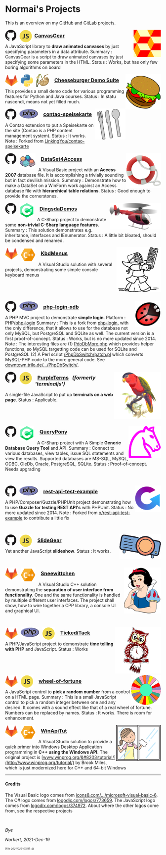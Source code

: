 ﻿<!-- img src="./icos/20151109o201812.wallpaintinglogoflat.v0.x0256y0168.png" align="right" width="204" height="134" alt="Logo 20151109°201812" -->

# Normai's Projects

This is an overview on my [GitHub](https://github.com/normai/) and [GitLab](https://gitlab.com/normai/) projects.

<a href="https://github.com/normai/canvasgear"><img src="./icos/20211218o0925.pattern-diamond-cubes-2.v1.x0128y0128.png" align="right" width="88" height="88" alt="Logo 20211218°0925" id="id20220103o0212"></a>
<img src="./icos/20180615o0435.githubmark1.v0.x0032y0032.png" style="margin-right:0.7em;" align="left" width="36" height="36" alt="Logo" id="20180615°0435">
<img src="./icos/20211218o1253.javascript-374972.v2.x0064y0064.png" align="left" width="41" height="41" alt="Icon for JavaScript" id="id20220103o0214">

### &nbsp; [CanvasGear](https://github.com/normai/canvasgear)

A JavaScript library to **draw animated canvases** by just specifying parameters in a data attribute.
 Summary&nbsp;: CanvasGear is a script to draw animated canvases by just specifying some parameters in the HTML.
 Status&nbsp;: Works, but has only few boring algorithms on board


<a href="https://gitlab.com/normai/cheeseburger"><img src="./icos/20220214o1333.gerald-g-fast-food-6.v4.x0256y0256.png" align="right" width="114" height="114" alt="Logo 20220214°1333" id="id20220103o0216"></a>
<img src="./icos/20191224o1353.gitlab.v2.x0032y0032.png" style="margin-right:0.7em;" align="left" width="40" height="40" alt="Logo" id="id20220103o0218">
<img src="./icos/20200805o1243.python.v1.x0048y0048.png" style="margin-right:0.7em;" align="left" width="41" height="41" alt="Icon for JavaScript" id="id20220103o0222">
<img src="./icos/20180924o1117.tardigraduscut.v1.x0128y0128.png" style="margin-right:0.7em;" align="left" width="41" height="41" alt="Icon for JavaScript" id="id20220103o0224">

### &nbsp; [Cheeseburger Demo Suite](https://gitlab.com/normai/cheeseburger)

This provides a small demo code for various programming features for Python and Java courses.
 Status&nbsp;: In statu nascendi, means not yet filled much.



<a href="https://github.com/normai/contao-speisekarte"><img src="./icos/20211218o0933.cutlery-69792.v2.x0128y0128.png" align="right" width="100" height="100" alt="Logo 20211218°0933" id="id20220103o0226"></a>
<img src="./icos/20180615o0435.githubmark1.v0.x0032y0032.png" style="margin-right:0.7em;" align="left" width="36" height="36" alt="Logo" id="20180615°0435">
<img src="./icos/20100313o0039.php.gif" style="margin-right:0.7em;" align="left" width="60" height="33" alt="Icon for JavaScript" id="id20220103o0228">

### &nbsp; [contao-speisekarte](https://github.com/normai/contao-speisekarte)

A Contao extension to put a Speisekarte on the site
 (Contao is a PHP content management system).
 Status&nbsp;: It works.
 Note&nbsp;: Forked from [LinkingYou/contao-speisekarte](https://github.com/LinkingYou/contao-speisekarte)

<a href="https://github.com/normai/DataSet4Access"><img src="./icos/20211205o0923.livesaver.v2.x0128y0128.png" align="right" width="112" height="112" alt="Logo 20211205°0923" id="id20220103o0232"></a>
<img src="./icos/20180615o0435.githubmark1.v0.x0032y0032.png" style="margin-right:0.7em;" align="left" width="36" height="36" alt="Logo" id="20180615°0435">
<img src="./icos/20211218o1236.icons8-ms-vb-6.v1.x0064y0064.png" style="margin-right:0.7em;" align="left" width="52" height="52" alt="Icon for Visual Basic" id="20211218°1236">

### &nbsp; [DataSet4Access](https://github.com/normai/DataSet4Access)

A Visual Basic project with an **Access 2007** database file.
 It is accomplishing a trivially sounding but in fact devilish mission.
 Summary&nbsp;: Demonstrate how to make a DataSet on a WinForm work against an
 Access database file with **hierarchical table relations**. 
 Status&nbsp;: Good enough to provide the cornerstones.

<a href="https://github.com/normai/DingsdaDemos"><img src="./icos/20211206o1243.red-helicopter.v1.x0256y0133.png" align="right" width="166" height="86" alt="Logo 20211206°1243" id="id20220103o0234"></a>
<img src="./icos/20180615o0435.githubmark1.v0.x0032y0032.png" style="margin-right:0.7em;" align="left" width="36" height="36" alt="Logo" id="20180615°0435">
<img src="./icos/20211218o1243.c-sharp-773659.v2.x0064y0064.png" style="margin-right:0.7em;" align="left" width="48" height="48" alt="Icon for C-Sharp" id="id20220103o0236">

### &nbsp; [DingsdaDemos](https://github.com/normai/DingsdaDemos)

A C-Sharp project to demonstrate some **non-trivial C-Sharp language features**.
 Summary&nbsp;: This solution demonstrates e.g. inheritance, interfaces and IEnumerator.
 Status&nbsp;: A little bit bloated, should be condensed and renamed.

<a href="https://gitlab.com/normai/kbdmenus"><img src="./imgs/20220204o1803.keyboard-kendo.v2.x0256y0256.png" align="right" width="144" height="144" alt="Logo 20220204°1803" id="id20220103o0238"></a>
<img src="./icos/20191224o1353.gitlab.v2.x0032y0032.png" style="margin-right:0.7em;" align="left" width="40" height="40" alt="Logo" id="id20220103o0242">
<img src="./icos/20211210o1533.sviluppocpp.v1.x0064y0064.png" style="margin-right:0.7em;" align="left" width="48" height="48" alt="Icon for CPP" id="id20220103o0244">

### &nbsp; [KbdMenus](https://gitlab.com/normai/kbdmenus)

A Visual Studio solution with several projects,
 demonstrating some simple console keyboard menus

&nbsp;

&nbsp;

<a href="https://github.com/normai/php-login-xdb"><img src="./icos/20140713o061302.KlausGena_Ladybird_1.x0180y0180.png" align="right" width="84" height="84" alt="Logo 20140713°061302" id="id20220103o0246"></a>
<img src="./icos/20180615o0435.githubmark1.v0.x0032y0032.png" style="margin-right:0.7em;" align="left" width="36" height="36" alt="Logo" id="20180615°0435">
<img src="./icos/20100313o0039.php.gif" style="margin-right:0.7em;" align="left" width="60" height="33" alt="Icon for JavaScript" id="id20220103o0248">

### &nbsp; [php-login-xdb](https://github.com/normai/php-login-xdb)

A PHP MVC project to demonstrate **simple login**.
 Platform&nbsp;: PHP/[php-login](https://github.com/panique/php-login)
 Summary&nbsp;: This is a fork from [php-login](https://github.com/panique/php-login),
 with the only difference, that it allows to use for the database not only MySQL,
 but PostgreSQL and SQLite as well. The current version is a first proof-of-concept.
 Status : Works, but is no more updated since 2014.
 Note&nbsp;: The interesting files are
 (1) [PdoDbMore.php](https://github.com/normai/php-login-xdb/blob/master/application/PdoDbMore.php)
 which provides helper functions, so MySQL targetting code can be used for SQLite and PostgreSQL
 (2) A Perl script [/PhpDbSwitch/patch.pl](https://downtown.trilo.de/svn/phplogin/trunk/PhpDbSwitch/patch.pl)
 which converts MySQL-PHP code to the more general code.
 See [downtown.trilo.de/…/PhpDbSwitch/](https://downtown.trilo.de/svn/phplogin/trunk/PhpDbSwitch/index.html).

<a href="https://github.com/normai/purpleterms"><img src="./icos/20210512o1713.purple-bellied-lory.v2.x0256y0256.png" align="right" width="152" height="152" alt="Logo 20210512°1713" id="id20220103o0252"></a>
<img src="./icos/20180615o0435.githubmark1.v0.x0032y0032.png" style="margin-right:0.7em;" align="left" width="36" height="36" alt="Logo" id="20180615°0435">
<img src="./icos/20211218o1253.javascript-374972.v2.x0064y0064.png" style="margin-right:0.7em;" align="left" width="41" height="41" alt="Icon for JavaScript" id="id20220103o0254">

### &nbsp; [PurpleTerms](https://github.com/normai/purpleterms) &nbsp; *(formerly 'terminaljs')*

A single-file JavaScript to put up **terminals on a web page**.
 Status&nbsp;: Applicable.

&nbsp;

&nbsp;

<a href="https://github.com/normai/QueryPony"><img src="./icos/20130705o0812.mcol-chess-horse.v0.x0200y0200.png" align="right" width="104" height="104" alt="Logo 20130705°0812" id="id20220103o0256"></a>
<img src="./icos/20180615o0435.githubmark1.v0.x0032y0032.png" style="margin-right:0.7em;" align="left" width="36" height="36" alt="Logo" id="20180615°0435">
<img src="./icos/20211218o1243.c-sharp-773659.v2.x0064y0064.png" style="margin-right:0.7em;" align="left" width="48" height="48" alt="Icon for C-Sharp" id="id20220103o0258">

### &nbsp; [QueryPony](https://github.com/normai/QueryPony)

A C-Sharp project with A Simple **Generic Database Query Tool** and API.
 Summary&nbsp;: Connect to various databases, view tables, issue SQL statements and view the results.
 Supported databases are MS-SQL, MySQL, ODBC, OleDb, Oracle, PostgreSQL, SQLite.
 Status&nbsp;: Proof-of-concept. Needs upgrading

&nbsp;

<a href="https://github.com/normai/rest-api-test-example"><img src="./icos/20211218o0943.guzzle-rest-api-test.v3.x0128y0128.png" align="right" width="84" height="84" alt="Logo 20211218°0943" id="id20220103o0312"></a>
<img src="./icos/20180615o0435.githubmark1.v0.x0032y0032.png" style="margin-right:0.7em;" align="left" width="36" height="36" alt="Logo" id="20180615°0435">
<img src="./icos/20100313o0039.php.gif" style="margin-right:0.7em;" align="left" width="60" height="33" alt="Icon for JavaScript" id="id20220103o0314">

### &nbsp; [rest-api-test-example](https://github.com/normai/rest-api-test-example)

A PHP/Composer/Guzzle/PHPUnit project demonstrating 
 how to use **Guzzle for testing REST API's** with PHPUnit.
 Status&nbsp;: No more updated since 2014.
 Note&nbsp;: Forked from [o/rest-api-test-example](https://github.com/o/rest-api-test-example)
 to contribute a little fix

&nbsp;

<a href="https://github.com/normai/slidegear"><img src="./icos/20190123o1126.plasticineprojector.v2.x0192y0112.png" align="right" width="134" height="78" alt="Logo 20130705°0812" id="id20220103o0316"></a>
<img src="./icos/20180615o0435.githubmark1.v0.x0032y0032.png" style="margin-right:0.7em;" align="left" width="36" height="36" alt="Logo" id="20180615°0435">
<img src="./icos/20211218o1253.javascript-374972.v2.x0064y0064.png" style="margin-right:0.7em;" align="left" width="41" height="41" alt="Icon for JavaScript" id="id20220103o0318">

### &nbsp; [SlideGear](https://github.com/normai/slidegear)

Yet another JavaScript **slideshow**.
 Status&nbsp;: It works.

&nbsp;

<a href="https://gitlab.com/normai/sneewittchen"><img src="./icos/20220108o1727.snowwhiteportrait.v1.png" align="right" width="120" height="149" alt="Logo 20220108°1727" id="id20220103o0322"></a>
<img src="./icos/20191224o1353.gitlab.v2.x0032y0032.png" style="margin-right:0.7em;" align="left" width="40" height="40" alt="Logo" id="id20220103o0324">
<img src="./icos/20211210o1533.sviluppocpp.v1.x0064y0064.png" style="margin-right:0.7em;" align="left" width="48" height="48" alt="Icon for CPP" id="id20220103o0326">

###  &nbsp; [Sneewittchen](https://gitlab.com/normai/sneewittchen)

A Visual Studio C++ solution demonstrating the **separation of user interface from
 functionality**. One and the same functionality is handled by multiple different
 user interfaces. The project shall show, how to wire together a CPP library,
 a console UI and graphical UI.

&nbsp;

<a href="https://gitlab.com/normai/tickeditack"><img src="./icos/20210904o1113.owl-clock-2.v2.x0256y0256.png" align="right" width="150" height="150" alt="Logo 20210904°1113" id="id20220103o0328"></a>
<img src="./icos/20191224o1353.gitlab.v2.x0032y0032.png" style="margin-right:0.7em;" align="left" width="40" height="40" alt="Logo" id="id20220103o0332">
<img src="./icos/20100313o0039.php.gif" style="margin-right:0.7em;" align="left" width="60" height="33" alt="Icon for JavaScript" id="id20220103o0334">
<img src="./icos/20211218o1253.javascript-374972.v2.x0064y0064.png" style="margin-right:0.7em;" align="left" width="41" height="41" alt="Icon for JavaScript" id="id20220103o0336">

### &nbsp; [TickediTack](https://gitlab.com/normai/tickeditack)

A PHP/JavaScript project to
 demonstrate **time telling with PHP** and JavaScript.
 Status&nbsp;: Works

&nbsp;

&nbsp;

<a href="https://gitlab.com/normai/wheel-of-fortune"><img src="./icos/20210820o1133.blank-wof-1-3162961.v0.x0128y0128.png" align="right" width="96" height="96" alt="Logo 20210820°1133" id="id20220103o0338"></a>
<img src="./icos/20191224o1353.gitlab.v2.x0032y0032.png" style="margin-right:0.7em;" align="left" width="40" height="40" alt="Logo" id="id20220103o0342">
<img src="./icos/20211218o1253.javascript-374972.v2.x0064y0064.png" style="margin-right:0.7em;" align="left" width="41" height="41" alt="Icon for JavaScript" id="id20220103o0344">

###  &nbsp; [wheel-of-fortune](https://gitlab.com/normai/wheel-of-fortune)

A JavaScript control to **pick a random number** from a control on a HTML page.
 Summary&nbsp;: This is a small JavaScript control to pick a random integer
 between one and any desired. It comes with a sound effect like that
 of a real wheel of fortune. Numbers can be replaced by names.
 Status&nbsp;: It works. There is room for enhancement.

<a href="https://gitlab.com/normai/winapitut"><img src="./icos/20220122o1653.washing-window.v1.x0256y0203.png" align="right" width="145" height="116" alt="Logo 20220122°1653" id="id20220103o0346"></a>
<img src="./icos/20191224o1353.gitlab.v2.x0032y0032.png" style="margin-right:0.7em;" align="left" width="40" height="40" alt="Logo" id="id20220103o0348">
<img src="./icos/20211210o1533.sviluppocpp.v1.x0064y0064.png" style="margin-right:0.7em;" align="left" width="48" height="48" alt="Icon for CPP" id="id20220103o0352">

###  &nbsp; [WinApiTut](https://gitlab.com/normai/winapitut)

A Visual Studio solution to provide a quick primer into Windows Desktop
 Application programming in **C++ using the Windows API**.
 The original project is [www.winprog.org/&#8203;tutorial/](http://www.winprog.org/tutorial/)
 by Brook Miles, which is just modernized here for C++ and 64-bit Windows

---

#### Credits

The Visual Basic logo comes from
 [icons8.com/…/microsoft-visual-basic-6](https://icons8.com/icon/DuGs7KGIXkDA/microsoft-visual-basic-6).
 The C# logo comes from
 [logodix.com/logos/773659](https://logodix.com/logos/773659).
 The JavaScript logo comes from
 [logodix.com/logos/374972](https://logodix.com/logos/374972).
 About where the other logos come from, see the respective projects

&nbsp;

*Bye*

*Norbert, 2021-Dec-19*
<!-- 2021-Oct-29 -->

<sup><sub><sup>*[File 20211029°0751]* ܀Ω</sup></sub></sup>
